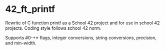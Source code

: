 # 42_ft_printf

Rewrite of C function printf as a School 42 project and for use in school 42 projects. Coding style follows school 42 norm.

Supports #0-+* flags, integer conversions, string conversions, precision, and min-width.
